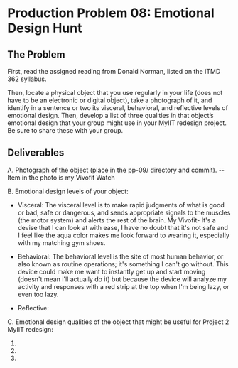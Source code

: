 # Production Problem 08: Emotional Design Hunt

## The Problem

First, read the assigned reading from Donald Norman, listed on the ITMD 362 syllabus.

Then, locate a physical object that you use regularly in your life (does not have to be an electronic or digital object), take a photograph of it, and identify in a sentence or two its visceral, behavioral, and reflective levels of emotional design. Then, develop a list of three qualities in that object’s emotional design that your group might use in your MyIIT redesign project. Be sure to share these with your group.

## Deliverables

A. Photograph of the object (place in the pp-09/ directory and commit).
 -- Item in the photo is my Vivofit Watch

B. Emotional design levels of your object:

* Visceral:
The visceral level is to make rapid judgments of what is good or bad, safe or dangerous, and sends appropriate signals to the muscles (the motor system) and alerts the rest of the brain. My Vivofit- It's a devise that I can look at with ease, I have no doubt that it's not safe and I feel like the aqua color makes me look forward to wearing it, especially with my matching gym shoes.

* Behavioral: The behavioral level is the site of most human behavior, or also known as routine operations; it's something I can't go without. This device could make me want to instantly get up and start moving (doesn't mean i'll actually do it) but because the device will analyze my activity and responses with a red strip at the top when I'm being lazy, or even too lazy.

* Reflective:

C.  Emotional design qualities of the object that might be useful for Project 2 MyIIT redesign:

1.
2.
3.
